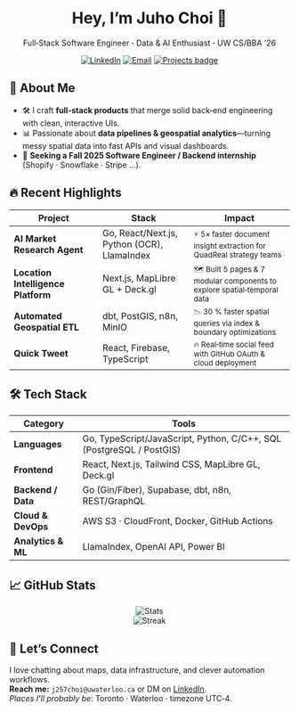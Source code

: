 <!-- -------------------------------------------------------------------- -->
<!-- Header -->
<h1 align="center">Hey, I’m Juho Choi 👋</h1>
<p align="center">
  Full‑Stack&nbsp;Software&nbsp;Engineer&nbsp;<b>&middot;</b>&nbsp;Data&nbsp;&amp;&nbsp;AI&nbsp;Enthusiast&nbsp;<b>&middot;</b>&nbsp;UW CS/BBA ’26
</p>

<p align="center">
  <a href="https://linkedin.com/in/cjuho"><img src="https://img.shields.io/badge/LinkedIn-blue?logo=linkedin&logoColor=white" alt="LinkedIn"></a>
  <a href="mailto:j257choi@uwaterloo.ca"><img src="https://img.shields.io/badge/Email-red?logo=gmail&logoColor=white" alt="Email"></a>
  <a href="https://github.com/jh-choi98?tab=repositories"><img src="https://img.shields.io/badge/Projects-30%2B-ff69b4" alt="Projects badge"></a>
</p>
<!-- -------------------------------------------------------------------- -->

## 🚀 About Me

- 🛠️ I craft **full‑stack products** that merge solid back‑end engineering with clean, interactive UIs.
- 📊 Passionate about **data pipelines & geospatial analytics**—turning messy spatial data into fast APIs and visual dashboards.
- 🎯 **Seeking a Fall 2025 Software Engineer / Backend internship** (Shopify · Snowflake · Stripe …).

## 🔥 Recent Highlights

| Project                            | Stack                                       | Impact                                                                              |
| ---------------------------------- | ------------------------------------------- | ----------------------------------------------------------------------------------- |
| **AI Market Research Agent**       | Go, React/Next.js, Python (OCR), LlamaIndex | <sup>⚡ 5× faster document insight extraction for QuadReal strategy teams</sup>     |
| **Location Intelligence Platform** | Next.js, MapLibre GL + Deck.gl              | <sup>🗺️ Built 5 pages & 7 modular components to explore spatial‑temporal data</sup> |
| **Automated Geospatial ETL**       | dbt, PostGIS, n8n, MinIO                    | <sup>📉 30 % faster spatial queries via index & boundary optimizations</sup>        |
| **Quick Tweet**                    | React, Firebase, TypeScript                 | <sup>🔥 Real‑time social feed with GitHub OAuth & cloud deployment</sup>            |

## 🛠 Tech Stack

| Category           | Tools                                                                |
| ------------------ | -------------------------------------------------------------------- |
| **Languages**      | Go, TypeScript/JavaScript, Python, C/C++, SQL (PostgreSQL / PostGIS) |
| **Frontend**       | React, Next.js, Tailwind CSS, MapLibre GL, Deck.gl                   |
| **Backend / Data** | Go (Gin/Fiber), Supabase, dbt, n8n, REST/GraphQL                     |
| **Cloud & DevOps** | AWS S3 · CloudFront, Docker, GitHub Actions                          |
| **Analytics & ML** | LlamaIndex, OpenAI API, Power BI                                     |

## 📈 GitHub Stats

<p align="center">
  <img src="https://github-readme-stats.vercel.app/api?username=jh-choi98&show_icons=true&hide_title=true&count_private=true" alt="Stats"><br>
  <img src="https://github-readme-streak-stats.herokuapp.com/?user=jh-choi98&hide_border=true" alt="Streak">
</p>

## 💬 Let’s Connect

I love chatting about maps, data infrastructure, and clever automation workflows.  
**Reach me:** `j257choi@uwaterloo.ca` or DM on [LinkedIn](https://linkedin.com/in/cjuho).  
_Places I’ll probably be_: Toronto · Waterloo · timezone UTC‑4.

<!-- -------------------------------------------------------------------- -->
<!-- Pinned repos (update via GitHub UI) -->
<!-- -------------------------------------------------------------------- -->
